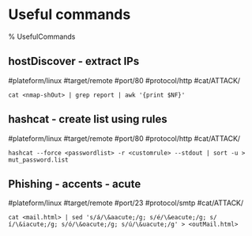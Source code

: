 # Useful commands

% UsefulCommands

## hostDiscover - extract IPs
#plateform/linux #target/remote #port/80 #protocol/http #cat/ATTACK/
```
cat <nmap-shOut> | grep report | awk '{print $NF}'
```

## hashcat - create list using rules
#plateform/linux #target/remote #port/80 #protocol/http #cat/ATTACK/
```
hashcat --force <passwordlist> -r <customrule> --stdout | sort -u > mut_password.list
```

## Phishing - accents - acute
#plateform/linux #target/remote #port/23 #protocol/smtp #cat/ATTACK/
```
cat <mail.html> | sed 's/á/\&aacute;/g; s/é/\&eacute;/g; s/í/\&iacute;/g; s/ó/\&oacute;/g; s/ú/\&uacute;/g' > <outMail.html>
```
